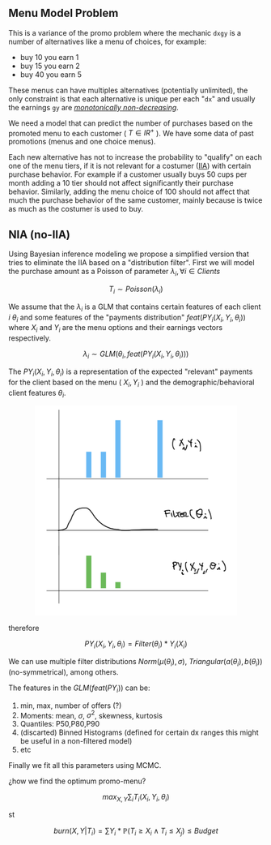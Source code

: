 ## Menu Model Problem

This is a variance of the promo problem where the mechanic `dxgy` is a number of alternatives like a menu of choices, for example:

- buy 10 you earn 1 
- buy 15 you earn 2
- buy 40 you earn 5

These menus can have multiples alternatives (potentially unlimited), the only constraint is that each alternative is unique per each "`dx`" and usually the earnings `gy` are [_monotonically non-decreasing_][1]. 

We need a model that can predict the number of purchases based on the promoted menu to each customer ( $T \in IR^{+}$ ). We have some data of past promotions (menus and one choice menus). 

Each new alternative has not to increase the probability to "qualify" on each one of the menu tiers, if it is not relevant for a costumer ([IIA][2]) with certain purchase behavior. For example if a customer usually buys 50 cups per month adding a 10 tier should not affect significantly their purchase behavior. Similarly, adding the menu choice of 100 should not affect that much the purchase behavior of the same customer, mainly because is twice as much as the costumer is used to buy. 


## NIA (no-IIA)

Using Bayesian inference modeling we propose a simplified version that tries to eliminate the IIA based on a "distribution filter". First we will model the purchase amount as a Poisson of parameter $\lambda_i , \forall i \in Clients$ 

$$
T_i \sim Poisson(\lambda_i)
$$

We assume that the $\lambda_i$ is a GLM that contains certain features of each client $i$ $\theta_i$ and some features of the "payments distribution" $feat(PY_i(X_i,Y_i, \theta_i))$ where $X_i$ and $Y_i$ are the menu options and their earnings vectors respectively. 

$$
\lambda_i \sim GLM(\theta_i, feat(PY_i(X_i,Y_i,\theta_i)))
$$

The $PY_i(X_i,Y_i,\theta_i)$ is a representation of the expected "relevant" payments for the client based on the menu ( $X_i,Y_i$ ) and the demographic/behavioral client features $\theta_i$. 

<p align="center" width="100%">
<img src="img/pyfunc.png" style="width:400px;" >
</p>

therefore

$$PY_i(X_i,Y_i,\theta_i) = Filter(\theta_i)*Y_i(X_i) $$

We can use multiple filter distributions $Norm(\mu(\theta_i),\sigma)$, $Triangular(a(\theta_i),b(\theta_i))$ (no-symmetrical), among others. 

The features in the $GLM(feat(PY_i))$ can be:

1. min, max, number of offers (?) 
2. Moments: mean, $\sigma$, $\sigma^2$, skewness, kurtosis 
3. Quantiles: P50,P80,P90
4. (discarted) Binned Histograms (defined for certain dx ranges this might be useful in a non-filtered model)
5. etc

Finally we fit all this parameters using MCMC. 

¿how we find the optimum promo-menu? 

$$ max_{X,Y} \sum_{i}{T_i(X_i,Y_i, \theta_i)} $$

st

$$ burn(X,Y|T_i) = \sum{Y_i} * \mathbb{P}(T_i \geq X_i \land T_i \le X_j )  \leq Budget $$


[1]:<https://en.wikipedia.org/wiki/Monotonic_function>
[2]:<https://en.wikipedia.org/wiki/Independence_of_irrelevant_alternatives>
